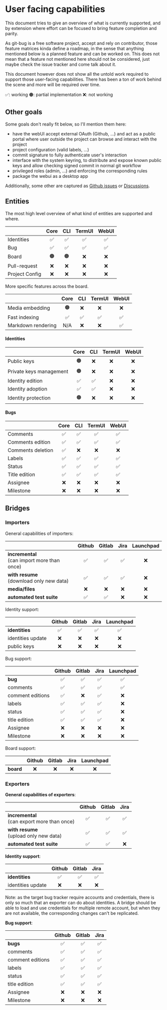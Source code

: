 # User facing capabilities

This document tries to give an overview of what is currently supported, and by extension where effort can be focused to bring feature completion and parity.

As git-bug is a free software project, accept and rely on contributor, those feature matrices kinda define a roadmap, in the sense that anything mentioned below is a planned feature and can be worked on. This does not mean that a feature not mentioned here should not be considered, just maybe check the issue tracker and come talk about it.

This document however does not show all the untold work required to support those user-facing capabilities. There has been a ton of work behind the scene and more will be required over time.

✅: working  🟠: partial implementation  ❌: not working

## Other goals

Some goals don't really fit below, so I'll mention them here:
- have the webUI accept external OAuth (Github, ...) and act as a public portal where user outside the project can browse and interact with the project
- project configuration (valid labels, ...)
- commit signature to fully authenticate user's interaction
- interface with the system keyring, to distribute and expose known public keys and allow checking signed commit in normal git workflow
- privileged roles (admin, ...) and enforcing the corresponding rules
- package the webui as a desktop app

Additionally, some other are captured as [Github issues](https://github.com/MichaelMure/git-bug/issues) or [Discussions](https://github.com/MichaelMure/git-bug/discussions). 

## Entities

The most high level overview of what kind of entities are supported and where.

|                | Core | CLI | TermUI | WebUI |
|----------------|:----:|:---:|:------:|:-----:|
| Identities     |  ✅   |  ✅  |   ✅    |   ✅   |
| Bug            |  ✅   |  ✅  |   ✅    |   ✅   |
| Board          |  🟠  | 🟠  |   ❌    |   ❌   |
| Pull-request   |  ❌   |  ❌  |   ❌    |   ❌   |
| Project Config |  ❌   |  ❌  |   ❌    |   ❌   |

More specific features across the board.

|                    | Core | CLI | TermUI | WebUI |
|--------------------|:----:|:---:|:------:|:-----:|
| Media embedding    |  🟠  |  ❌  |   ❌    |   ❌   |
| Fast indexing      |  ✅   |  ✅  |   ✅    |   ✅   |
| Markdown rendering | N/A  |  ❌  |   ❌    |   ✅   |

#### Identities

|                         | Core | CLI | TermUI | WebUI |
|-------------------------|:----:|:---:|:------:|:-----:|
| Public keys             |  🟠  |  ❌  |   ❌    |   ❌   |
| Private keys management |  🟠  |  ❌  |   ❌    |   ❌   |
| Identity edition        |  ✅   |  ✅  |   ❌    |   ❌   |
| Identity adoption       |  ✅   |  ✅  |   ❌    |   ❌   |
| Identity protection     |  🟠  |  ❌  |   ❌    |   ❌   |

#### Bugs

|                   | Core | CLI | TermUI | WebUI |
|-------------------|:----:|:---:|:------:|:-----:|
| Comments          |  ✅   |  ✅  |   ✅    |   ✅   |
| Comments edition  |  ✅   |  ✅  |   ✅    |   ✅   |
| Comments deletion |  ✅   |  ❌  |   ❌    |   ❌   |
| Labels            |  ✅   |  ✅  |   ✅    |   ✅   |
| Status            |  ✅   |  ✅  |   ✅    |   ✅   |
| Title edition     |  ✅   |  ✅  |   ✅    |   ✅   |
| Assignee          |  ❌   |  ❌  |   ❌    |   ❌   |
| Milestone         |  ❌   |  ❌  |   ❌    |   ❌   |
 

## Bridges

### Importers

General capabilities of importers:

|                                                 | Github | Gitlab | Jira | Launchpad |
|-------------------------------------------------|:------:|:------:|:----:|:---------:|
| **incremental**<br/>(can import more than once) |   ✅    |   ✅    |  ✅   |     ❌     |
| **with resume**<br/>(download only new data)    |   ✅    |   ✅    |  ✅   |     ❌     |
| **media/files**                                 |   ❌    |   ❌    |  ❌   |     ❌     |
| **automated test suite**                        |   ✅    |   ✅    |  ❌   |     ❌     |

Identity support:

|                   | Github | Gitlab | Jira | Launchpad |
|-------------------|:------:|:------:|:----:|:---------:|
| **identities**    |   ✅    |   ✅    |  ✅   |     ✅     |
| identities update |   ❌    |   ❌    |  ❌   |     ❌     |
| public keys       |   ❌    |   ❌    |  ❌   |     ❌     |

Bug support:

|                  | Github | Gitlab | Jira | Launchpad |
|------------------|:------:|:------:|:----:|:---------:|
| **bug**          |   ✅    |   ✅    |  ✅   |     ✅     |
| comments         |   ✅    |   ✅    |  ✅   |     ✅     |
| comment editions |   ✅    |   ❌    |  ✅   |     ❌     |
| labels           |   ✅    |   ✅    |  ✅   |     ❌     |
| status           |   ✅    |   ✅    |  ✅   |     ❌     |
| title edition    |   ✅    |   ✅    |  ✅   |     ❌     |
| Assignee         |   ❌    |   ❌    |  ❌   |     ❌     |
| Milestone        |   ❌    |   ❌    |  ❌   |     ❌     |

Board support:

|           | Github | Gitlab | Jira | Launchpad |
|-----------|:------:|:------:|:----:|:---------:|
| **board** |   ❌    |   ❌    |  ❌   |     ❌     |

### Exporters

**General capabilities of exporters**:

|                                                 | Github | Gitlab | Jira | 
|-------------------------------------------------|:------:|:------:|:----:|
| **incremental**<br/>(can export more than once) |   ✅    |   ✅    |  ✅   |
| **with resume**<br/>(upload only new data)      |   ✅    |   ✅    |  ✅   |
| **automated test suite**                        |   ✅    |   ✅    |  ❌   |

**Identity support**:

|                   | Github | Gitlab | Jira |         
|-------------------|:------:|:------:|:----:|
| **identities**    |   ✅    |   ✅    |  ✅   |
| identities update |   ❌    |   ❌    |  ❌   |

Note: as the target bug tracker require accounts and credentials, there is only so much that an exporter can do about identities. A bridge should be able to load and use credentials for multiple remote account, but when  they are not available, the corresponding changes can't be replicated.

**Bug support**:

|                  | Github | Gitlab | Jira |         
|------------------|:------:|:------:|:----:|
| **bugs**         |   ✅    |   ✅    |  ✅   |
| comments         |   ✅    |   ✅    |  ✅   |
| comment editions |   ✅    |   ✅    |  ✅   |
| labels           |   ✅    |   ✅    |  ✅   |
| status           |   ✅    |   ✅    |  ✅   |
| title edition    |   ✅    |   ✅    |  ✅   |
| Assignee         |   ❌    |   ❌    |  ❌   |
| Milestone        |   ❌    |   ❌    |  ❌   |
